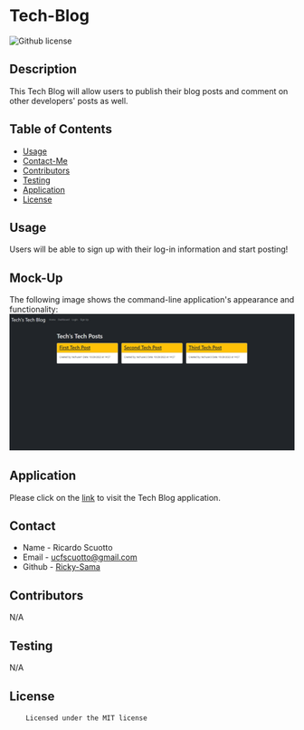 # Tech-Blog

![Github license](https://img.shields.io/badge/license-MIT-yellowgreen.svg)

## Description
 This Tech Blog will allow users to publish their blog posts and comment on other developers' posts as well.

## Table of Contents
* [Usage](#usage)
* [Contact-Me](#contact)
* [Contributors](#contributors)
* [Testing](#testing)
* [Application](#application)
* [License](#license)

## Usage
Users will be able to sign up with their log-in information and start posting! 

## Mock-Up
The following image shows the command-line application's appearance and functionality:
![screenshot of application](./public/screenshot/Tech-s-Tech-Blog.png)

## Application

Please click on the [link](https://rs-tech-blog-ff26cfc66031.herokuapp.com/) to visit the Tech Blog application. 

## Contact
* Name - Ricardo Scuotto
* Email - ucfscuotto@gmail.com
* Github - [Ricky-Sama](https://github.com/Ricky-Sama/)
## Contributors
N/A
## Testing
N/A
## License

        Licensed under the MIT license